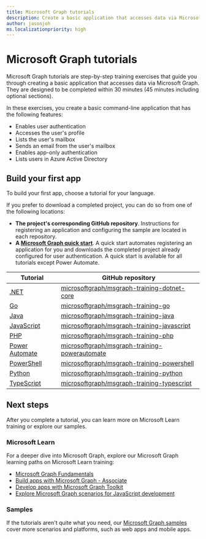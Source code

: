 ```yaml
---
title: Microsoft Graph tutorials
description: Create a basic application that accesses data via Microsoft Graph in 30 minutes by using a step-by-step Microsoft Graph tutorial.
author: jasonjoh
ms.localizationpriority: high
---
```


# Microsoft Graph tutorials

Microsoft Graph tutorials are step-by-step training exercises that guide you through creating a basic application that accesses data via Microsoft Graph. They are designed to be completed within 30 minutes (45 minutes including optional sections).

In these exercises, you create a basic command-line application that has the following features:

- Enables user authentication
- Accesses the user's profile
- Lists the user's mailbox
- Sends an email from the user's mailbox
- Enables app-only authentication
- Lists users in Azure Active Directory

## Build your first app

To build your first app, choose a tutorial for your language.

If you prefer to download a completed project, you can do so from one of the following locations:

- **The project's corresponding GitHub repository**. Instructions for registering an application and configuring the sample are located in each repository.
- **A [Microsoft Graph quick start](https://developer.microsoft.com/graph/quick-start)**. A quick start automates registering an application for you and downloads the completed project already configured for user authentication. A quick start is available for all tutorials except Power Automate.

| Tutorial | GitHub repository |
|----------|-------------------|
| [.NET](/graph/tutorials/dotnet) | [microsoftgraph/msgraph-training-dotnet-core](https://github.com/microsoftgraph/msgraph-training-dotnet-core) |
| [Go](/graph/tutorials/go) | [microsoftgraph/msgraph-training-go](https://github.com/microsoftgraph/msgraph-training-go) |
| [Java](/graph/tutorials/java) | [microsoftgraph/msgraph-training-java](https://github.com/microsoftgraph/msgraph-training-java) |
| [JavaScript](/graph/tutorials/javascript) | [microsoftgraph/msgraph-training-javascript](https://github.com/microsoftgraph/msgraph-training-javascript) |
| [PHP](/graph/tutorials/php) | [microsoftgraph/msgraph-training-php](https://github.com/microsoftgraph/msgraph-training-php) |
| [Power Automate](/graph/tutorials/power-automate) | [microsoftgraph/msgraph-training-powerautomate](https://github.com/microsoftgraph/msgraph-training-powerautomate) |
| [PowerShell](/graph/tutorials/powershell) | [microsoftgraph/msgraph-training-powershell](https://github.com/microsoftgraph/msgraph-training-powershell) |
| [Python](/graph/tutorials/python) | [microsoftgraph/msgraph-training-python](https://github.com/microsoftgraph/msgraph-training-python) |
| [TypeScript](/graph/tutorials/typescript) | [microsoftgraph/msgraph-training-typescript](https://github.com/microsoftgraph/msgraph-training-typescript) |


## Next steps

After you complete a tutorial, you can learn more on Microsoft Learn training or explore our samples.

### Microsoft Learn

For a deeper dive into Microsoft Graph, explore our Microsoft Graph learning paths on Microsoft Learn training:

- [Microsoft Graph Fundamentals](/training/paths/m365-msgraph-fundamentals)
- [Build apps with Microsoft Graph - Associate](/training/paths/m365-msgraph-associate)
- [Develop apps with Microsoft Graph Toolkit](/training/paths/m365-msgraph-toolkit)
- [Explore Microsoft Graph scenarios for JavaScript development](/training/paths/m365-msgraph-scenarios)

### Samples

If the tutorials aren't quite what you need, our [Microsoft Graph samples](/samples/browse/?products=ms-graph) cover more scenarios and platforms, such as web apps and mobile apps.
